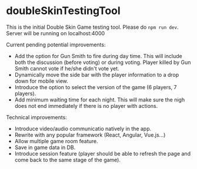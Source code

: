 # doubleSkinTestingTool
This is the initial Double Skin Game testing tool. Please do `npm run dev`. Server will be running on localhost:4000

Current pending potential improvements:
- Add the option for Gun Smith to fire during day time. This will include both the discussion (before voting) or during voting. Player killed by Gun Smith cannot vote if he/she didn't vote yet.
- Dynamically move the side bar with the player information to a drop down for mobile view.
- Introduce the option to select the version of the game (6 players, 7 players).
- Add minimum waiting time for each night. This will make sure the nigh does not end immediately if there is no player with actions.

Technical improvements:
- Introduce video/audio communicatio natively in the app.
- Rewrite with any popular framework (React, Angular, Vue.js...)
- Allow multiple game room feature. 
- Save in game data in DB. 
- Introduce session feature (player should be able to refresh the page and come back to the same stage of the game).
